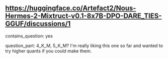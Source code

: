 ## https://huggingface.co/Artefact2/Nous-Hermes-2-Mixtruct-v0.1-8x7B-DPO-DARE_TIES-GGUF/discussions/1

contains_question: yes

question_part: 4_K_M, 5_K_M?
I'm really liking this one so far and wanted to try higher quants if you could make them.